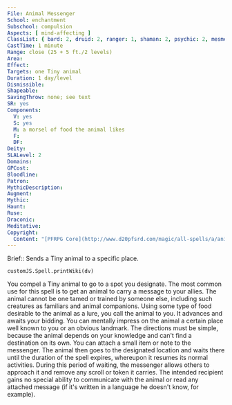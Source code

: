 ```yaml
---
File: Animal Messenger
School: enchantment
Subschool: compulsion
Aspects: [ mind-affecting ]
ClassList: { bard: 2, druid: 2, ranger: 1, shaman: 2, psychic: 2, mesmerist: 2 }
CastTime: 1 minute
Range: close (25 + 5 ft./2 levels)
Area: 
Effect: 
Targets: one Tiny animal
Duration: 1 day/level
Dismissible: 
Shapeable: 
SavingThrow: none; see text
SR: yes
Components:
  V: yes
  S: yes
  M: a morsel of food the animal likes
  F: 
  DF: 
Deity: 
SLALevel: 2
Domains: 
GPCost: 
Bloodline: 
Patron: 
MythicDescription: 
Augment: 
Mythic: 
Haunt: 
Ruse: 
Draconic: 
Meditative: 
Copyright:
  Content: "[PFRPG Core](http://www.d20pfsrd.com/magic/all-spells/a/animal-messenger)"
---
```

Brief:: Sends a Tiny animal to a specific place.

```dataviewjs
customJS.Spell.printWiki(dv)
```

You compel a Tiny animal to go to a spot you designate. The most common use for this spell is to get an animal to carry a message to your allies. The animal cannot be one tamed or trained by someone else, including such creatures as familiars and animal companions.  Using some type of food desirable to the animal as a lure, you call the animal to you. It advances and awaits your bidding. You can mentally impress on the animal a certain place well known to you or an obvious landmark. The directions must be simple, because the animal depends on your knowledge and can't find a destination on its own. You can attach a small item or note to the messenger. The animal then goes to the designated location and waits there until the duration of the spell expires, whereupon it resumes its normal activities.  During this period of waiting, the messenger allows others to approach it and remove any scroll or token it carries. The intended recipient gains no special ability to communicate with the animal or read any attached message (if it's written in a language he doesn't know, for example).
